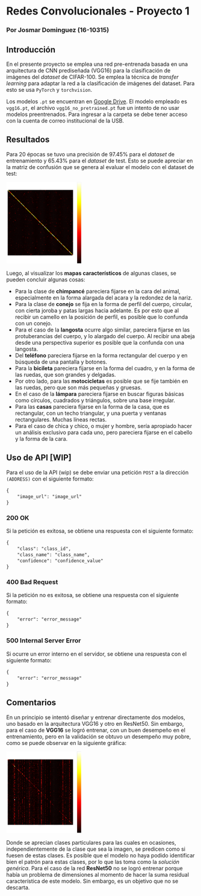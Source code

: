 
# **Redes Convolucionales - Proyecto 1**

### Por **Josmar Dominguez** (16-10315)

  

## **Introducción**

En el presente proyecto se emplea una red pre-entrenada basada en una arquitectura de CNN prediseñada (VGG16) para la clasificación de imágenes del *dataset* de CIFAR-100. Se emplea la técnica de *transfer learning* para adaptar la red a la clasificación de imágenes del dataset. Para esto se usa ```PyTorch``` y ```torchvision```.

Los modelos ```.pt``` se encuentran en [Google Drive](https://drive.google.com/drive/folders/1Akw6JOk_OLA4ILgL_2ZFBpgv51gwug09?usp=sharing). El modelo empleado es ```vgg16.pt```, el archivo ```vgg16_no_pretrained.pt``` fue un intento de no usar modelos preentrenados. Para ingresar a la carpeta se debe tener acceso con la cuenta de correo institucional de la USB.

## **Resultados**
Para 20 épocas se tuvo una precisión de 97.45% para el *dataset* de entrenamiento y 65.43% para el *dataset* de test.
Esto se puede apreciar en la matriz de confusión que se genera al evaluar el modelo con el dataset de test:

<img src="img/conf_matrix_2.png" width="200">

Luego, al visualizar los **mapas característicos** de algunas clases, se pueden concluir algunas cosas:
- Para la clase de **chimpancé** pareciera fijarse en la cara del animal, especialmente en la forma alargada del acara y la redondez de la nariz.
- Para la clase de **conejo** se fija en la forma de perfil del cuerpo, circular, con cierta joroba y patas largas hacia adelante. Es por esto que al recibir un camello en la posición de perfil, es posible que lo confunda con un conejo.
- Para el caso de la **langosta** ocurre algo similar, pareciera fijarse en las protuberancias del cuerpo, y lo alargado del cuerpo. Al recibir una abeja desde una perspectiva superior es posible que la confunda con una langosta.
- Del **teléfono** pareciera fijarse en la forma rectangular del cuerpo y en búsqueda de una pantalla y botones.
- Para la **bicileta** pareciera fijarse en la forma del cuadro, y en la forma de las ruedas, que son grandes y delgadas.
- Por otro lado, para las **motocicletas** es posible que se fije también en las ruedas, pero que son más pequeñas y gruesas.
- En el caso de la **lámpara** pareciera fijarse en buscar figuras básicas como círculos, cuadrados y triángulos, sobre una base irregular.
- Para las **casas** pareciera fijarse en la forma de la casa, que es rectangular, con un techo triangular, y una puerta y ventanas rectangulares. Muchas líneas rectas.
- Para el caso de chica y chico, o mujer y hombre, sería apropiado hacer un análisis exclusivo para cada uno, pero pareciera fijarse en el cabello y la forma de la cara.

## **Uso de API [WIP]**
Para el uso de la API (wip) se debe enviar una petición ```POST``` a la dirección ```(ADDRESS)``` con el siguiente formato:
```
{
    "image_url": "image_url"
}
```
### 200 OK
Si la petición es exitosa, se obtiene una respuesta con el siguiente formato:
```
{
    "class": "class_id",
    "class_name": "class_name",
    "confidence": "confidence_value"
}
```
### 400 Bad Request
Si la petición no es exitosa, se obtiene una respuesta con el siguiente formato:
```
{
    "error": "error_message"
}
```
### 500 Internal Server Error
Si ocurre un error interno en el servidor, se obtiene una respuesta con el siguiente formato:
```
{
    "error": "error_message"
}
```

## **Comentarios**

En un principio se intentó diseñar y entrenar directamente dos modelos, uno basado en la arquitectura VGG16 y otro en ResNet50. Sin embargo, para el caso de **VGG16** se logró entrenar, con un buen desempeño en el entrenamiento, pero en la validación se obtuvo un desempeño muy pobre, como se puede observar en la siguiente gráfica:

<img src="img/conf_matrix_1.jpg" width="200">

Donde se aprecian clases particulares para las cuales en ocasiones, independientemente de la clase que sea la imagen, se predicen como si fuesen de estas clases. Es posible que el modelo no haya podido identificar bien el patrón para estas clases, por lo que las toma como la *solución genérica*.
Para el caso de la red **ResNet50** no se logró entrenar porque había un problema de dimensiones al momento de hacer la suma residual característica de este modelo. Sin embargo, es un objetivo que no se descarta.